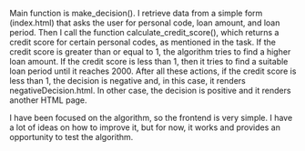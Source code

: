 Main function is make_decision(). I retrieve data from a simple form (index.html) that asks the user for personal code, 
loan amount, and loan period. Then I call the function calculate_credit_score(), which returns a credit score for 
certain personal codes, as mentioned in the task. If the credit score is greater than or equal to 1, the algorithm tries
to find a higher loan amount. If the credit score is less than 1, then it tries to find a suitable loan period until it 
reaches 2000. After all these actions, if the credit score is less than 1, the decision is negative and, in this case, 
it renders negativeDecision.html. In other case, the decision is positive and it renders another HTML page.

I have been focused on the algorithm, so the frontend is very simple. I have a lot of ideas on how to improve it, but 
for now, it works and provides an opportunity to test the algorithm.
